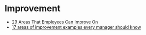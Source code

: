 # Improvement

* [29 Areas That Employees Can Improve On](https://getsling.com/blog/areas-of-improvement-for-employees/)
* [17 areas of improvement examples every manager should know](https://www.fingerprintforsuccess.com/blog/areas-of-improvement-examples)